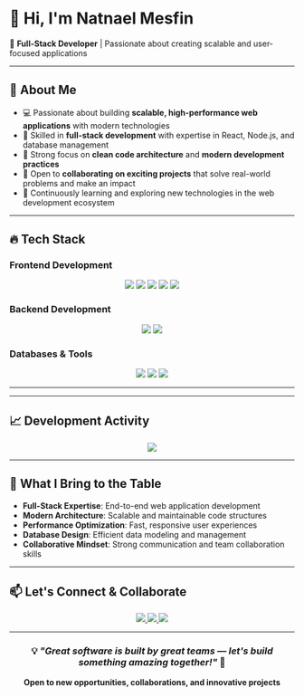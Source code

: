 # 👋 Hi, I'm **Natnael Mesfin**  
🚀 **Full-Stack Developer** | Passionate about creating scalable and user-focused applications   

---

## 🌟 About Me  
- 💻 Passionate about building **scalable, high-performance web applications** with modern technologies
- 🎯 Skilled in **full-stack development** with expertise in React, Node.js, and database management
- 🔧 Strong focus on **clean code architecture** and **modern development practices**
- 🤝 Open to **collaborating on exciting projects** that solve real-world problems and make an impact
- 🌱 Continuously learning and exploring new technologies in the web development ecosystem

---

## 🔥 Tech Stack  

### **Frontend Development**
<p align="center">
  <img src="https://img.shields.io/badge/-React-61DAFB?style=for-the-badge&logo=react&logoColor=white" /> 
  <img src="https://img.shields.io/badge/-Next.js-000000?style=for-the-badge&logo=next.js&logoColor=white" /> 
  <img src="https://img.shields.io/badge/-TailwindCSS-38B2AC?style=for-the-badge&logo=tailwind-css&logoColor=white" /> 
  <img src="https://img.shields.io/badge/-Bootstrap-563D7C?style=for-the-badge&logo=bootstrap&logoColor=white" /> 
  <img src="https://img.shields.io/badge/-HTML5-E34F26?style=for-the-badge&logo=html5&logoColor=white" />
</p>

### **Backend Development**
<p align="center">
  <img src="https://img.shields.io/badge/-Node.js-339933?style=for-the-badge&logo=node.js&logoColor=white" /> 
  <img src="https://img.shields.io/badge/-Express.js-000000?style=for-the-badge&logo=express&logoColor=white" /> 
</p>

### **Databases & Tools**
<p align="center">
  <img src="https://img.shields.io/badge/-MongoDB-47A248?style=for-the-badge&logo=mongodb&logoColor=white" /> 
  <img src="https://img.shields.io/badge/-MySQL-4479A1?style=for-the-badge&logo=mysql&logoColor=white" />
  <img src="https://img.shields.io/badge/-Git-F05032?style=for-the-badge&logo=git&logoColor=white" />
</p>

---

---

## 📈 Development Activity  

<p align="center">
  <img src="https://github-readme-activity-graph.vercel.app/graph?username=natnaelmesfin705&theme=tokyo-night&hide_border=true&area=true&custom_title=My%20Recent%20Contributions" />
</p>

---

## 🎯 What I Bring to the Table

- **Full-Stack Expertise**: End-to-end web application development
- **Modern Architecture**: Scalable and maintainable code structures
- **Performance Optimization**: Fast, responsive user experiences
- **Database Design**: Efficient data modeling and management
- **Collaborative Mindset**: Strong communication and team collaboration skills

---

## 📫 Let's Connect & Collaborate

<p align="center">
  <a href="https://github.com/natnaelmesfin705">
    <img src="https://img.shields.io/badge/-GitHub-181717?style=for-the-badge&logo=github&logoColor=white" />
  </a>
  <a href="https://linkedin.com/in/natnaelmesfin705">
    <img src="https://img.shields.io/badge/-LinkedIn-0077B5?style=for-the-badge&logo=linkedin&logoColor=white" />
  </a>
  <a href="mailto:natnaelmesfin@gmail.com">
    <img src="https://img.shields.io/badge/-Email-D14836?style=for-the-badge&logo=gmail&logoColor=white" />
  </a>
</p>

---

<div align="center">

### 💡 *"Great software is built by great teams — let's build something amazing together!"* 🚀

**Open to new opportunities, collaborations, and innovative projects**

</div>

